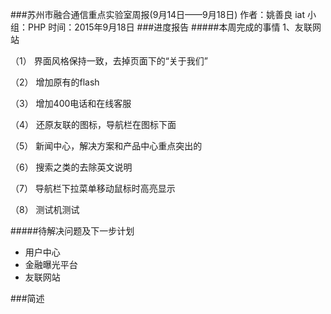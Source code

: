 ###苏州市融合通信重点实验室周报(9月14日——9月18日)
	作者：姚善良 iat                   小组：PHP                        时间：2015年9月18日
###进度报告
#####本周完成的事情
1、友联网站

（1）	界面风格保持一致，去掉页面下的“关于我们”

（2）	增加原有的flash

（3）	增加400电话和在线客服

（4）	还原友联的图标，导航栏在图标下面

（5）	新闻中心，解决方案和产品中心重点突出的

（6）	搜索之类的去除英文说明

（7）	导航栏下拉菜单移动鼠标时高亮显示

（8）	测试机测试


#####待解决问题及下一步计划
* 用户中心
* 金融曝光平台
* 友联网站

###简述